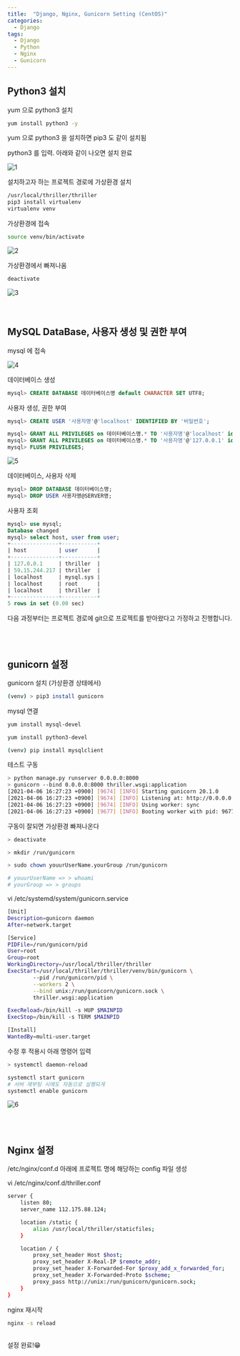 ```yaml
---
title:  "Django, Nginx, Gunicorn Setting (CentOS)"
categories:
  - Django
tags:
  - Django
  - Python
  - Nginx
  - Gunicorn
---
```


## Python3 설치

yum 으로 python3 설치  
```bash
yum install python3 -y
```

yum 으로 python3 을 설치하면 pip3 도 같이 설치됨  

python3 를 입력. 아래와 같이 나오면 설치 완료

![1](https://user-images.githubusercontent.com/79130276/113995871-999fd200-9891-11eb-8ee5-883643f88db7.png)

설치하고자 하는 프로젝트 경로에 가상환경 설치

```bash
/usr/local/thriller/thriller
pip3 install virtualenv
virtualenv venv
```

가상환경에 접속

```bash
source venv/bin/activate
```

![2](https://user-images.githubusercontent.com/79130276/113996287-fdc29600-9891-11eb-9b04-0b634895105d.png)

가상환경에서 빠져나옴

```bash
deactivate
```

![3](https://user-images.githubusercontent.com/79130276/113996292-fe5b2c80-9891-11eb-9299-7e50aaf1ab16.png)
<br><br><br>

## MySQL DataBase, 사용자 생성 및 권한 부여

mysql 에 접속

![4](https://user-images.githubusercontent.com/79130276/113996294-fe5b2c80-9891-11eb-944e-78fe7d8aaeb0.png)

데이터베이스 생성

```sql
mysql> CREATE DATABASE 데이터베이스명 default CHARACTER SET UTF8;
```

사용자 생성, 권한 부여

```sql
mysql> CREATE USER '사용자명'@'localhost' IDENTIFIED BY '비밀번호';

mysql> GRANT ALL PRIVILEGES on 데이터베이스명.* TO '사용자명'@'localhost' identified by '비밀번호';
mysql> GRANT ALL PRIVILEGES on 데이터베이스명.* TO '사용자명'@'127.0.0.1' identified by '비밀번호';
mysql> FLUSH PRIVILEGES;
```

![5](https://user-images.githubusercontent.com/79130276/113996280-fc916900-9891-11eb-9ef4-bf5fd651e12b.png)

데이터베이스, 사용자 삭제

```sql
mysql> DROP DATABASE 데이터베이스명;
mysql> DROP USER 사용자명@SERVER명;
```

사용자 조회

```sql
mysql> use mysql;
Database changed
mysql> select host, user from user;
+---------------+-----------+
| host          | user      |
+---------------+-----------+
| 127.0.0.1     | thriller  |
| 59.15.244.217 | thriller  |
| localhost     | mysql.sys |
| localhost     | root      |
| localhost     | thriller  |
+---------------+-----------+
5 rows in set (0.00 sec)
```

다음 과정부터는 프로젝트 경로에 git으로 프로젝트를 받아왔다고 가정하고 진행합니다.

<br><br>

## gunicorn 설정

gunicorn 설치 (가상환경 상태에서)

```bash
(venv) > pip3 install gunicorn
```

mysql 연결

```bash
yum install mysql-devel

yum install python3-devel

(venv) pip install mysqlclient
```

테스트 구동

```bash
> python manage.py runserver 0.0.0.0:8000
> gunicorn --bind 0.0.0.0:8000 thriller.wsgi:application
[2021-04-06 16:27:23 +0900] [9674] [INFO] Starting gunicorn 20.1.0
[2021-04-06 16:27:23 +0900] [9674] [INFO] Listening at: http://0.0.0.0:8000 (9674)
[2021-04-06 16:27:23 +0900] [9674] [INFO] Using worker: sync
[2021-04-06 16:27:23 +0900] [9677] [INFO] Booting worker with pid: 9677
```

구동이 잘되면 가상환경 빠져나온다

```bash
> deactivate
```

```bash
> mkdir /run/gunicorn

> sudo chown youurUserName.yourGroup /run/gunicorn

# youurUserName => > whoami
# yourGroup => > groups
```

vi /etc/systemd/system/gunicorn.service

```bash
[Unit]
Description=gunicorn daemon
After=network.target

[Service]
PIDFile=/run/gunicorn/pid
User=root
Group=root
WorkingDirectory=/usr/local/thriller/thriller
ExecStart=/usr/local/thriller/thriller/venv/bin/gunicorn \
        --pid /run/gunicorn/pid \
        --workers 2 \
        --bind unix:/run/gunicorn/gunicorn.sock \
        thriller.wsgi:application

ExecReload=/bin/kill -s HUP $MAINPID
ExecStop=/bin/kill -s TERM $MAINPID

[Install]
WantedBy=multi-user.target
```

수정 후 적용시 아래 명령어 입력

```bash
> systemctl daemon-reload
```

```bash
systemctl start gunicorn
# 서버 재부팅 시에도 자동으로 실행되게
systemctl enable gunicorn 
```

![6](https://user-images.githubusercontent.com/79130276/113996284-fdc29600-9891-11eb-8ad1-051b10ccd221.png)

<br><br>

## Nginx 설정

/etc/nginx/conf.d 아래에 프로젝트 명에 해당하는 config 파일 생성

vi /etc/nginx/conf.d/thriller.conf

```bash
server {
    listen 80;
    server_name 112.175.88.124;

    location /static {
        alias /usr/local/thriller/staticfiles;
    }

    location / {
        proxy_set_header Host $host;
        proxy_set_header X-Real-IP $remote_addr;
        proxy_set_header X-Forwarded-For $proxy_add_x_forwarded_for;
        proxy_set_header X-Forwarded-Proto $scheme;
        proxy_pass http://unix:/run/gunicorn/gunicorn.sock;
    }
}
```

nginx 재시작

```bash
nginx -s reload
```
<br>
설정 완료!😁
